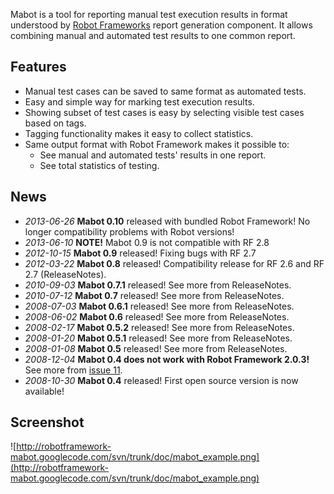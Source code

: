 Mabot is a tool for reporting manual test execution results in format understood by [Robot Frameworks](http://robotframework.org) report generation component. It allows combining manual and automated test results to one common report.

## Features ##

  * Manual test cases can be saved to same format as automated tests.
  * Easy and simple way for marking test execution results.
  * Showing subset of test cases is easy by selecting visible test cases based on tags.
  * Tagging functionality makes it easy to collect statistics.
  * Same output format with Robot Framework makes it possible to:
    * See manual and automated tests' results in one report.
    * See total statistics of testing.

## News ##

  * _2013-06-26_ **Mabot 0.10** released with bundled Robot Framework! No longer compatibility problems with Robot versions!
  * _2013-06-10_ **NOTE!** Mabot 0.9 is not compatible with RF 2.8
  * _2012-10-15_ **Mabot 0.9** released! Fixing bugs with RF 2.7
  * _2012-03-22_ **Mabot 0.8** released! Compatibility release for RF 2.6 and RF 2.7 (ReleaseNotes).
  * _2010-09-03_ **Mabot 0.7.1** released! See more from ReleaseNotes.
  * _2010-07-12_ **Mabot 0.7** released! See more from ReleaseNotes.
  * _2008-07-03_ **Mabot 0.6.1** released! See more from ReleaseNotes.
  * _2008-06-02_ **Mabot 0.6** released! See more from ReleaseNotes.
  * _2008-02-17_ **Mabot 0.5.2** released! See more from ReleaseNotes.
  * _2008-01-20_ **Mabot 0.5.1** released! See more from ReleaseNotes.
  * _2008-01-08_ **Mabot 0.5** released! See more from ReleaseNotes.
  * _2008-12-04_ **Mabot 0.4 does not work with Robot Framework 2.0.3!** See more from [issue 11](https://code.google.com/p/robotframework-mabot/issues/detail?id=11).
  * _2008-10-30_ **Mabot 0.4** released! First open source version is now available!

## Screenshot ##

![http://robotframework-mabot.googlecode.com/svn/trunk/doc/mabot_example.png](http://robotframework-mabot.googlecode.com/svn/trunk/doc/mabot_example.png)